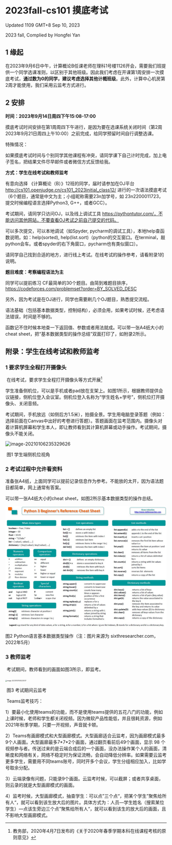 # 2023fall-cs101 摸底考试

Updated 1109 GMT+8 Sep 10, 2023								

2023 fall, Complied by Hongfei Yan



## 1 缘起

在2023年9月6日中午，计算概论B任课老师在理科1号楼1126开会，需要我们班提供一个同学选课准则，以区别于其他班级。因此我们考虑在开课第1周安排一次摸底考试，**通过数为0的同学，建议考虑选择其他计概班级**。此外，计算中心机房第2周才能使用，我们采用云监考方式进行。



## 2 安排

**时间：2023年9月14日周四下午15:08-17:00**

摸底考试时间安排在第1周周四下午进行，是因为要在选课系统关闭时间（第2周2023年9月21日周四上午10:00）之前完成，给同学预留时间自行调整选课。

特殊情况：

如果摸底考试时间与个别同学其他课程有冲突，请同学课下自己计时完成，加上电子签名，把结果文件尽早邮件或者微信方式反馈给我。



**方式：学生在线考试和教师监考**

有意向选择 《计算概论（B）》12班的同学，届时请参加在OJ平台 http://cs101.openjudge.cn/cs101_2023initial_class12/ 进行的一次语法摸底考试（6个题目，通常是中文为主；小组昵称需要23n加学号，如 23n2200011723，提交时候编程语言选择Python3, G++，或者GCC）。

考试期间，请同学只访问OJ，以及线上调试工具 https://pythontutor.com/，不能访问其他网站，不要查看OJ考试之前自己提交的代码。

可以多次提交，可以本地调试（如Spyder, pycharm的调试工具），本地help查函数说明，如：help(sorted), help(list.sort)（python的交互窗口。在terminal，敲python会车。或者spyder的右下角窗口，pycharm也有类似窗口）。



请同学自己找到合适的地方，进行线上考试。在线考试的操作参考，请看附录1的说明。



**题目难度：考察编程语法为主**

同学可以提前练习 CF最简单的30个题目。由简到难题目排序，https://codeforces.com/problemset?order=BY_SOLVED_DESC

另外，因为考试是在OJ进行，同学也需要刷几个OJ题目，熟悉提交流程。



语法基础（包括基本数据类型，控制结构），必须会用，如果考试时候，还考虑语法错误，时间是不够的。

函数记不住时候本地查一下返回值、参数或者用法就成。可以带一张A4纸大小的cheat sheet，把“基本数据类型的操作总结”双面打印了，如附录2所示。





## 附录：学生在线考试和教师监考



### 1 要求学生全程打开摄像头

​	在线考试，要求学生全程打开摄像头等方式开展[^footnote2]

[^footnote2]: 教务部，2020年4月7日发布的《关于2020年春季学期本科在线课程考核的原则意见》

​	学生准备侧机位，可以是手机或者pad放在支架上。如图1所示，根据教师提供会议链接，侧机位登入会议室。侧机位登入名称为“学生姓名+学号”，­侧机位打开摄像头、关闭音频。

​	考试期间，手机放远（如侧后方1.5米），拍摄全景。学生用电脑登录答题（例如：选择前面在Canvas中出好的考卷进行答题）。答题画面在监考范围内。摄像头对着计算机屏幕和学生本人，即让教师看到其计算机屏幕或动手操作。
​	考试期间，摄像头不能关闭。

![image-20210106235329626](https://i.loli.net/2021/03/01/H3lynre9SUALIcC.png)

​				图1 学生端侧机位视角



### 2 考试过程中允许看资料

准备张A4纸，上面同学可以提前记录信息作为参考。不能放的太开，因为语法题目都简单，网上通常有答案。

可以带一张A4纸大小的cheat sheet，如图2所示基本数据类型的操作总结。



![image-20230109195622957](https://raw.githubusercontent.com/GMyhf/img/main/img/image-20230109195622957.png)

图2 Python语言基本数据类型操作（注：图片来源为 sixthresearcher.com，2022年5月）



### 3 教师监考

​	考试期间，教师看到的画面如图3所示，即监考。

<img src="https://i.loli.net/2021/03/01/c6gAasrKvVM35BW.png" alt="image-20210107000235517" style="zoom: 33%;" />

​				图3 考试期间云监考



​	Teams监考技巧： 		

1）要最小化使用teams的功能，而不是使用teams提供的五花八门的功能，例如上课时候，老师和学生都关闭视频。因为微软产品性能低，并且很耗资源，例如2021年秋季学期，只要一开视频，声音就卡顿。

2）Teams有画廊模式和大型画廊模式。大型画廊适合云监考，因为画廊模式最多9个人画面。大型画廊最多7\*7\*2个画面，通过翻页看前后49个画面，显示 98 个视频参与者。传送过来的是云端合成后的一个画面，没办法操作某个人的画面，清晰度和网络有关，网络不稳定时为保证流畅，会自动降低分辨率。如果需要云监考更多学生，需要用不同teams账号，同时开多个会议，学生分组相应加入，比如学号取余分配。

­3）云端录像有问题，只能录9个画面。云监考时候，可以截屏；或者共享桌面，则云录的就是大型画廊模式的画面。

4）监考时候，大型画廊模式，抽查学生：可以点”三个点“，把某个学生”聚焦给所有人“，就可以看到该生放大后的图片。具体方式为：人员—学生姓名（搜索某位学生）—点该生旁边三个点”聚焦给所有人“，就可以看到该生的放大后的画面，且不影响大型画廊模式。